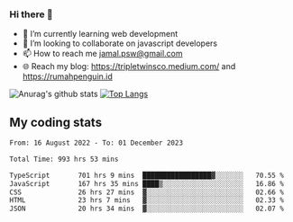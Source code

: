 ### Hi there 👋

<!--
**padepokanpenguin/padepokanpenguin** is a ✨ _special_ ✨ repository because its `README.md` (this file) appears on your GitHub profile.
-->

- 🌱 I’m currently learning  web development
- 👯 I’m looking to collaborate on javascript developers
- 📫 How to reach me jamal.psw@gmail.com
- 🌐 Reach my blog:
   https://tripletwinsco.medium.com/ and
   https://rumahpenguin.id

![Anurag's github stats](https://github-readme-stats.vercel.app/api?username=padepokanpenguin&count_private=true&disable_animations=false&show_icons=true&theme=default)
[![Top Langs](https://github-readme-stats.vercel.app/api/top-langs/?username=padepokanpenguin&theme=default&layout=compact)](https://github.com/padepokanpenguin)

## My coding stats

<!--START_SECTION:waka-->

```txt
From: 16 August 2022 - To: 01 December 2023

Total Time: 993 hrs 53 mins

TypeScript       701 hrs 9 mins  █████████████████▓░░░░░░░   70.55 %
JavaScript       167 hrs 35 mins ████▒░░░░░░░░░░░░░░░░░░░░   16.86 %
CSS              26 hrs 27 mins  ▓░░░░░░░░░░░░░░░░░░░░░░░░   02.66 %
HTML             23 hrs 7 mins   ▓░░░░░░░░░░░░░░░░░░░░░░░░   02.33 %
JSON             20 hrs 34 mins  ▓░░░░░░░░░░░░░░░░░░░░░░░░   02.07 %
```

<!--END_SECTION:waka-->


